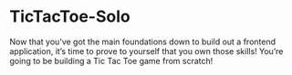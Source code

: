 # TicTacToe-Solo
Now that you’ve got the main foundations down to build out a frontend application, it’s time to prove to yourself that you own those skills! You’re going to be building a Tic Tac Toe game from scratch!
